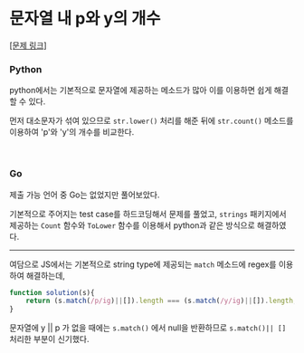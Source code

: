 # 문자열 내 p와 y의 개수 

[[문제 링크]](https://programmers.co.kr/learn/courses/30/lessons/12916)

### Python

python에서는 기본적으로 문자열에 제공하는 메소드가 많아 이를 이용하면 쉽게 해결할 수 있다. 

먼저 대소문자가 섞여 있으므로 `str.lower()` 처리를 해준 뒤에 `str.count()` 메소드를 이용하여 'p'와 'y'의 개수를 비교한다. 

<br/>

### Go

제출 가능 언어 중 Go는 없었지만 풀어보았다.

기본적으로 주어지는 test case를 하드코딩해서 문제를 풀었고, `strings` 패키지에서 제공하는 `Count` 함수와 `ToLower` 함수를 이용해서 python과 같은 방식으로 해결하였다.

---

여담으로 JS에서는 기본적으로 string type에 제공되는 `match` 메소드에 regex를 이용하여 해결하는데,

```js
function solution(s){
    return (s.match(/p/ig)||[]).length === (s.match(/y/ig)||[]).length;
}
```

문자열에 y || p 가 없을 때에는 `s.match()` 에서 null을 반환하므로 `s.match()|| []` 처리한 부분이 신기했다. 